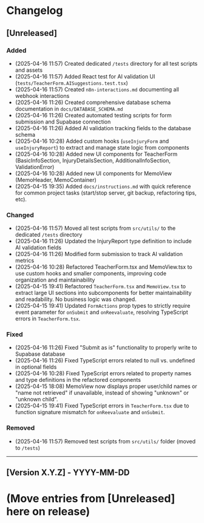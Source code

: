 <!--
Last updated: 2025-04-16 11:57 EDT
NOTE: Update this timestamp whenever the document is updated.
-->

# Changelog

## [Unreleased]

### Added
- (2025-04-16 11:57) Created dedicated `/tests` directory for all test scripts and assets
- (2025-04-16 11:57) Added React test for AI validation UI (`tests/TeacherForm.AISuggestions.test.tsx`)
- (2025-04-16 11:57) Created `n8n-interactions.md` documenting all webhook interactions
- (2025-04-16 11:26) Created comprehensive database schema documentation in `docs/DATABASE_SCHEMA.md`
- (2025-04-16 11:26) Created automated testing scripts for form submission and Supabase connection
- (2025-04-16 11:26) Added AI validation tracking fields to the database schema
- (2025-04-16 10:28) Added custom hooks (`useInjuryForm` and `useInjuryReport`) to extract and manage state logic from components
- (2025-04-16 10:28) Added new UI components for TeacherForm (BasicInfoSection, InjuryDetailsSection, AdditionalInfoSection, ValidationError)
- (2025-04-16 10:28) Added new UI components for MemoView (MemoHeader, MemoContainer)
- (2025-04-15 19:35) Added `docs/instructions.md` with quick reference for common project tasks (start/stop server, git backup, refactoring tips, etc).

### Changed
- (2025-04-16 11:57) Moved all test scripts from `src/utils/` to the dedicated `/tests` directory
- (2025-04-16 11:26) Updated the InjuryReport type definition to include AI validation fields
- (2025-04-16 11:26) Modified form submission to track AI validation metrics
- (2025-04-16 10:28) Refactored TeacherForm.tsx and MemoView.tsx to use custom hooks and smaller components, improving code organization and maintainability
- (2025-04-15 19:41) Refactored `TeacherForm.tsx` and `MemoView.tsx` to extract large UI sections into subcomponents for better maintainability and readability. No business logic was changed.
- (2025-04-15 19:41) Updated `FormActions` prop types to strictly require event parameter for `onSubmit` and `onReevaluate`, resolving TypeScript errors in `TeacherForm.tsx`.

### Fixed
- (2025-04-16 11:26) Fixed "Submit as is" functionality to properly write to Supabase database
- (2025-04-16 11:26) Fixed TypeScript errors related to null vs. undefined in optional fields
- (2025-04-16 10:28) Fixed TypeScript errors related to property names and type definitions in the refactored components
- (2025-04-15 18:08) MemoView now displays proper user/child names or "name not retrieved" if unavailable, instead of showing "unknown" or "unknown child".
- (2025-04-15 19:41) Fixed TypeScript errors in `TeacherForm.tsx` due to function signature mismatch for `onReevaluate` and `onSubmit`.

### Removed
- (2025-04-16 11:57) Removed test scripts from `src/utils/` folder (moved to `/tests`)

---

## [Version X.Y.Z] - YYYY-MM-DD

# (Move entries from [Unreleased] here on release)
